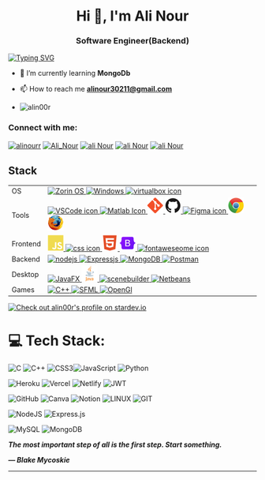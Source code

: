 <p>
  <h1 align="center">Hi 👋, I'm Ali Nour</h1>
<h3 align="center">Software Engineer(Backend)</h3>
</p>
<p>
<a href="https://git.io/typing-svg"><img src="https://readme-typing-svg.demolab.com?font=Fira+Code&weight=900&size=25&pause=1000&color=D27800&center=true&vCenter=true&width=600&height=100&lines=Computer+Science+Student+at (SCU);Backend+Developer+with+NodeJS;" alt="Typing SVG" /></a></p>


- 🌱 I’m currently learning **MongoDb**

- 📫 How to reach me **alinour30211@gmail.com**
  
-  <p align="left"> <img src="https://komarev.com/ghpvc/?username=alin00r&label=Profile%20views&color=0e75b6&style=flat" alt="alin00r" /> </p>
<p align="center">


<h3 align="left">Connect with me:</h3>
<p align="left">
<a href="https://www.linkedin.com/in/alinourr/" target="blank"><img align="center" src="https://raw.githubusercontent.com/rahuldkjain/github-profile-readme-generator/master/src/images/icons/Social/linked-in-alt.svg" alt="alinourr" height="30" width="40" /></a>
<a href="https://codeforces.com/profile/N00R00" target="blank"><img align="center" src="https://raw.githubusercontent.com/rahuldkjain/github-profile-readme-generator/master/src/images/icons/Social/codeforces.svg" alt="Ali_Nour" height="30" width="40" /></a>                                   
  <a href="https://fb.com/abo2002nour/" target="blank"><img align="center"
      src="https://raw.githubusercontent.com/rahuldkjain/github-profile-readme-generator/master/src/images/icons/Social/facebook.svg"
      alt="ali Nour" height="30" width="40" /></a>                                      
  <a href="https://instagram.com/therealalinour" target="blank"><img align="center"
      src="https://raw.githubusercontent.com/rahuldkjain/github-profile-readme-generator/master/src/images/icons/Social/instagram.svg"
      alt="ali Nour" height="30" width="40" /></a>                                        
 <a href="https://twitter.com/Alimuha84479016" target="blank"><img align="center"
      src="https://raw.githubusercontent.com/rahuldkjain/github-profile-readme-generator/master/src/images/icons/Social/twitter.svg"
      alt="ali Nour" height="30" width="40" /></a>


</p>

## Stack
<table text-align ="center">
   <tbody>
      <tr>
         <td>OS</td>
         <td>
            <a href="https://zorin.com/os/" title="Linux / Zorin">
            <img
               src="http://2.bp.blogspot.com/-gmuKwnwMDvM/UtPp9l4CvVI/AAAAAAAAHJc/bFKlsP-RTjI/s300/zorinos-thumb.jpg"
               alt="Zorin OS"
               height="32"
               />
            </a>
            <a
               href="https://www.microsoft.com/en-us/software-download/windows10"
               title="Windows"
               >
            <img
               src="https://www.freeiconspng.com/thumbs/windows-icon-png/cute-ball-windows-icon-png-16.png"
               alt="Windows"
               height="32"
               />
            </a>
            <a href="https://github.com/zsh-users/zsh" title="virtualbox ">
            <img
               src="https://cdn-icons-png.flaticon.com/512/873/873151.png"
               alt="virtualbox icon"
               height="32"
               />
            </a>
         </td>
      </tr>
      <tr>
         <td>Tools</td>
         <td>
            <a href="https://code.visualstudio.com/" title="VSCode">
            <img
               src="https://cdn.icon-icons.com/icons2/2107/PNG/512/file_type_vscode_icon_130084.png"
               alt="VSCode icon"
               height="32"
               />
            </a>
            <a
               href="https://www.mathworks.com/products/matlab.html"
               title="Matlab"
               >
            <img
               src="https://upload.wikimedia.org/wikipedia/commons/thumb/2/21/Matlab_Logo.png/667px-Matlab_Logo.png"
               alt="Matlab Icon"
               height="32"
               />
            </a>
            <a href="https://git-scm.org" title="git">
            <img
               src="https://raw.githubusercontent.com/devicons/devicon/master/icons/git/git-original.svg"
               alt="git icon"
               height="32"
               />
            </a>
            <a href="https://github.com" title="GitHub">
            <img
               src="https://raw.githubusercontent.com/devicons/devicon/master/icons/github/github-original.svg"
               alt="GitHub icon"
               height="32"
               />
            </a>
            <a href="https://mozilla.org/firefox/" title="Figma">
            <img
               src="https://camo.githubusercontent.com/a86a8278da4c5b5a43330e1ea28e6ba050007a837128b5dff5b35d5ff0f1248a/68747470733a2f2f63646e2d696d616765732d312e6d656469756d2e636f6d2f6d61782f313630302f312a365867664443566e3831415958363858766432492d674032782e706e67"
               alt="Figma icon"
               height="32"
               />
            </a>
            <a href="https://www.google.com/chrome/" title="Chrome">
            <img
               src="https://raw.githubusercontent.com/devicons/devicon/master/icons/chrome/chrome-original.svg"
               alt="Chrome Icon"
               height="32"
               />
            </a>
            <a href="https://mozilla.org/firefox/" title="Firefox">
            <img
               src="https://raw.githubusercontent.com/devicons/devicon/master/icons/firefox/firefox-original.svg"
               alt="Firefox icon"
               height="32"
               />
            </a>
         </td>
      </tr>
      <tr>
         <td>Frontend</td>
         <td>
            <a
               href="https://developer.mozilla.org/en-US/docs/Web/JavaScript"
               title="JavaScript"
               >
            <img
               src="https://raw.githubusercontent.com/devicons/devicon/master/icons/javascript/javascript-plain.svg"
               alt="javascript"
               height="32"
               />
            </a>
            <a href="https://www.w3schools.com/css/" title="Css">
            <img
               src="https://cdn.pixabay.com/photo/2017/08/05/11/16/logo-2582747_1280.png"
               alt="css icon"
               height="32"
               />
            </a>
            <a
               href="https://developer.mozilla.org/en-US/docs/Glossary/HTML5"
               title="HTML 5"
               >
            <img
               src="https://raw.githubusercontent.com/devicons/devicon/master/icons/html5/html5-plain.svg"
               alt="HTML Icon"
               height="32"
               />
            </a>
            <a href="https://getbootstrap.com" title="Bootstrap 4 and 5">
            <img
               src="https://raw.githubusercontent.com/devicons/devicon/master/icons/bootstrap/bootstrap-original.svg"
               alt="Bootstrap Icon"
               height="32"
               />
            </a>
            <a href="https://fontawesome.com" title="Fontawesome 5 and 6">
            <img
               src="https://cdn.jsdelivr.net/npm/simple-icons@3.0.1/icons/fontawesome.svg"
               alt="fontaweseome icon"
               height="32"
               />
            </a>
         </td>
      </tr>
      <tr>
           <td>Backend</td>
         <td>
            <a
               href="#"
               title="nodejs"
               >
            <img
               src="https://seeklogo.com/images/N/nodejs-logo-FBE122E377-seeklogo.com.png"
               alt="nodejs"
               height="32"
               />
            </a>
            <a
               href="#"
               title="Expressjs"
               >
            <img
               src="https://upload.wikimedia.org/wikipedia/commons/6/64/Expressjs.png"
               alt="Expressjs"
               height="32"
               />
            </a>
            <a href="#" title="MongoDB">
            <img
               src="https://upload.wikimedia.org/wikipedia/commons/thumb/9/93/MongoDB_Logo.svg/2560px-MongoDB_Logo.svg.png"
               alt="MongoDB"
               height="30"
               />
            </a>
            <a href="#" title="Postman">
            <img
               src="https://upload.wikimedia.org/wikipedia/commons/c/c2/Postman_%28software%29.png"
               alt="Postman"
               height="30"
               />
            </a>
         </td>
      </tr>
      <tr>
         <td>Desktop</td>
         <td>
            <a href="https://openjfx.io/" title="JavaFX">
            <img
               src="https://static.wixstatic.com/media/2724b2_a4c660815dde4271be00cb7e9b9cae2c~mv2.png/v1/fit/w_605%2Ch_533%2Cal_c/file.png"
               alt="JavaFX"
               height="32"
               />
            </a>
            <a href="https://www.java.com/en/" title="Java">
            <img
               src="https://raw.githubusercontent.com/github/explore/5b3600551e122a3277c2c5368af2ad5725ffa9a1/topics/java/java.png"
               alt="Java"
               height="32"
               />
            </a>
            <a
               href="https://gluonhq.com/products/scene-builder/"
               title="scenebuilder"
               >
            <img
               src="https://i0.wp.com/gluonhq.com/wp-content/uploads/2015/02/SceneBuilderLogo.png?fit=781%2C781&ssl=1"
               alt="scenebuilder"
               height="32"
               />
            </a>
            <a href="https://netbeans.apache.org/" title="Netbeans">
            <img
               src="https://netbeans.apache.org/images/apache-netbeans.svg"
               alt="Netbeans"
               height="32"
               />
            </a>
         </td>
      </tr>
      <tr>
         <td>Games</td>
         <td>
            <a
               href="https://www.w3schools.com/cpp/default.asp"
               title="C++"
               >
            <img
               src="https://upload.wikimedia.org/wikipedia/commons/thumb/1/18/ISO_C%2B%2B_Logo.svg/800px-ISO_C%2B%2B_Logo.svg.png"
               alt="C++"
               height="32"
               />
            </a>
            <a
               href="https://www.sfml-dev.org/"
               title="SFML"
               >
            <img
               src="https://upload.wikimedia.org/wikipedia/commons/thumb/a/a0/SFML_Logo.svg/1200px-SFML_Logo.svg.png"
               alt="SFML"
               height="32"
               />
            </a>
            <a href="https://www.opengl.org/" title="OpenGl">
            <img
               src="https://upload.wikimedia.org/wikipedia/commons/thumb/e/e9/Opengl-logo.svg/2560px-Opengl-logo.svg.png"
               alt="OpenGl"
               height="30"
               />
            </a>
         </td>
      </tr>
   </tbody>
</table>

<!--<h2> Programming Languages</h2>

<p>
    <a href="#"><img alt="C" src="https://img.shields.io/badge/C%20-%232370ED.svg?logo=c&logoColor=white"></a>
    <a href="#"><img alt="C++" src="https://img.shields.io/badge/C++%20-%2300599C.svg?logo=c%2B%2B&logoColor=white"></a>
    <a href="#"><img alt="CSS" src="https://img.shields.io/badge/CSS%20-%231572B6.svg?logo=css3&logoColor=white"></a>
    <a href="#"><img alt="HTML" src="https://img.shields.io/badge/HTML%20-%23E34F26.svg?logo=html5&logoColor=white"></a>
    <a href="#"><img alt="JavaScript" src="https://img.shields.io/badge/JavaScript%20-%23F7DF1E.svg?logo=javascript&logoColor=black"></a>
    <a href="#"><img alt="Python" src="https://camo.githubusercontent.com/3bded904a0ba3f43805cf0e1bbea466a8f942158271015693d2e3f97db0d2775/68747470733a2f2f696d672e736869656c64732e696f2f62616467652f507974686f6e2532302d2532333134333534432e7376673f7374796c653d706c6173746963266c6f676f3d707974686f6e266c6f676f436f6c6f723d7768697465"></a>
    
</p>
<h3 align="left">Languages and Tools:</h3>
<p align="left">  <a href="https://www.cprogramming.com/" target="_blank" rel="noreferrer"> <img src="https://raw.githubusercontent.com/devicons/devicon/master/icons/c/c-original.svg" alt="c" width="40" height="40"/> </a> <a href="https://www.w3schools.com/cpp/" target="_blank" rel="noreferrer"> <img src="https://raw.githubusercontent.com/devicons/devicon/master/icons/cplusplus/cplusplus-original.svg" alt="cplusplus" width="40" height="40"/> </a> <a href="https://www.w3schools.com/css/" target="_blank" rel="noreferrer"> <img src="https://raw.githubusercontent.com/devicons/devicon/master/icons/css3/css3-original-wordmark.svg" alt="css3" width="40" height="40"/> </a> <a href="https://expressjs.com" target="_blank" rel="noreferrer"> <img src="https://raw.githubusercontent.com/devicons/devicon/master/icons/express/express-original-wordmark.svg" alt="express" width="40" height="40"/> </a> <a href="https://git-scm.com/" target="_blank" rel="noreferrer"> <img src="https://www.vectorlogo.zone/logos/git-scm/git-scm-icon.svg" alt="git" width="40" height="40"/> </a> <a href="https://www.w3.org/html/" target="_blank" rel="noreferrer"> <img src="https://raw.githubusercontent.com/devicons/devicon/master/icons/html5/html5-original-wordmark.svg" alt="html5" width="40" height="40"/> </a> <a href="https://developer.mozilla.org/en-US/docs/Web/JavaScript" target="_blank" rel="noreferrer"> <img src="https://raw.githubusercontent.com/devicons/devicon/master/icons/javascript/javascript-original.svg" alt="javascript" width="40" height="40"/> </a> <a href="https://www.linux.org/" target="_blank" rel="noreferrer"> <img src="https://raw.githubusercontent.com/devicons/devicon/master/icons/linux/linux-original.svg" alt="linux" width="40" height="40"/> </a> <a href="https://www.mongodb.com/" target="_blank" rel="noreferrer"> <img src="https://raw.githubusercontent.com/devicons/devicon/master/icons/mongodb/mongodb-original-wordmark.svg" alt="mongodb" width="40" height="40"/> </a> <a href="https://nodejs.org" target="_blank" rel="noreferrer"> <img src="https://raw.githubusercontent.com/devicons/devicon/master/icons/nodejs/nodejs-original-wordmark.svg" alt="nodejs" width="40" height="40"/> </a> <a href="https://postman.com" target="_blank" rel="noreferrer"> <img src="https://www.vectorlogo.zone/logos/getpostman/getpostman-icon.svg" alt="postman" width="40" height="40"/> </a> <a href="https://www.python.org" target="_blank" rel="noreferrer"> <img src="https://raw.githubusercontent.com/devicons/devicon/master/icons/python/python-original.svg" alt="python" width="40" height="40"/> </a>  </p> -->
<a href="https://stardev.io/developers/alin00r"><img alt="Check out alin00r's profile on stardev.io" src="https://stardev.io/developers/alin00r/badge/languages/global.svg" /></a>
# 💻 Tech Stack:
![C](https://img.shields.io/badge/c-%2300599C.svg?style=for-the-badge&logo=c&logoColor=white) ![C++](https://img.shields.io/badge/c++-%2300599C.svg?style=for-the-badge&logo=c%2B%2B&logoColor=white) ![CSS3](https://img.shields.io/badge/css3-%231572B6.svg?style=for-the-badge&logo=css3&logoColor=white)![JavaScript](https://img.shields.io/badge/javascript-%23323330.svg?style=for-the-badge&logo=javascript&logoColor=%23F7DF1E) ![Python](https://img.shields.io/badge/python-3670A0?style=for-the-badge&logo=python&logoColor=ffdd54) 
<!--![AWS](https://img.shields.io/badge/AWS-%23FF9900.svg?style=for-the-badge&logo=amazon-aws&logoColor=white) -->
![Heroku](https://img.shields.io/badge/heroku-%23430098.svg?style=for-the-badge&logo=heroku&logoColor=white) 
![Vercel](https://img.shields.io/badge/vercel-%23000000.svg?style=for-the-badge&logo=vercel&logoColor=white)
![Netlify](https://img.shields.io/badge/netlify-%23000000.svg?style=for-the-badge&logo=netlify&logoColor=#00C7B7)
![JWT](https://img.shields.io/badge/JWT-black?style=for-the-badge&logo=JSON%20web%20tokens)
<!-- ![jQuery](https://img.shields.io/badge/jquery-%230769AD.svg?style=for-the-badge&logo=jquery&logoColor=white) -->
![GitHub](https://img.shields.io/badge/GitHub-%23121011.svg?style=for-the-badge&logo=github&logoColor=white) 
![Canva](https://img.shields.io/badge/Canva-%2300C4CC.svg?style=for-the-badge&logo=Canva&logoColor=white)
![Notion](https://img.shields.io/badge/Notion-%23000000.svg?style=for-the-badge&logo=notion&logoColor=white) 
![LINUX](https://img.shields.io/badge/Linux-FCC624?style=for-the-badge&logo=linux&logoColor=black)
![GIT](https://img.shields.io/badge/Git-fc6d26?style=for-the-badge&logo=git&logoColor=white)
<!-- ![Next JS](https://img.shields.io/badge/Next-black?style=for-the-badge&logo=next.js&logoColor=white) -->
![NodeJS](https://img.shields.io/badge/node.js-6DA55F?style=for-the-badge&logo=node.js&logoColor=white)
![Express.js](https://img.shields.io/badge/express.js-%23404d59.svg?style=for-the-badge&logo=express&logoColor=%2361DAFB) 
<!--![React](https://img.shields.io/badge/react-%2320232a.svg?style=for-the-badge&logo=react&logoColor=%2361DAFB)
![React Native](https://img.shields.io/badge/react_native-%2320232a.svg?style=for-the-badge&logo=react&logoColor=%2361DAFB) 
![React Router](https://img.shields.io/badge/React_Router-CA4245?style=for-the-badge&logo=react-router&logoColor=white) 
![Redux](https://img.shields.io/badge/redux-%23593d88.svg?style=for-the-badge&logo=redux&logoColor=white)
![SASS](https://img.shields.io/badge/SASS-hotpink.svg?style=for-the-badge&logo=SASS&logoColor=white)
![Nginx](https://img.shields.io/badge/nginx-%23009639.svg?style=for-the-badge&logo=nginx&logoColor=white)-->
![MySQL](https://img.shields.io/badge/mysql-%2300f.svg?style=for-the-badge&logo=mysql&logoColor=white)
![MongoDB](https://img.shields.io/badge/MongoDB-%234ea94b.svg?style=for-the-badge&logo=mongodb&logoColor=white)


***The most important step of all is the first step. Start something.***

***— Blake Mycoskie***

<hr>


